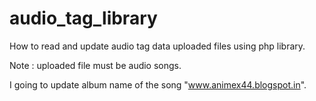 # audio_tag_library
How to read and update audio tag data uploaded files using php library.  

Note : uploaded file must be audio songs.

I going to update album name of the song "www.animex44.blogspot.in".
